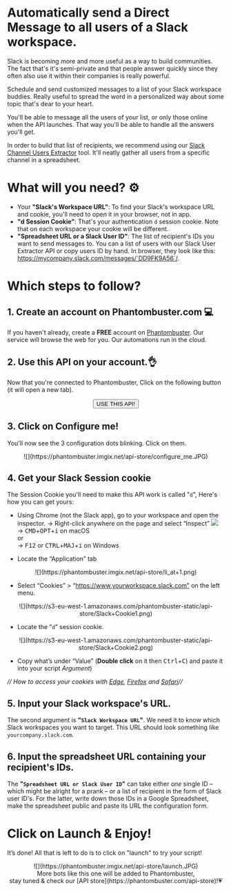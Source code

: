# Automatically send a Direct Message to all users of a Slack workspace.

Slack is becoming more and more useful as a way to build communities. The fact that's it's semi-private and that people answer quickly since they often also use it within their companies is really powerful. 

Schedule and send customized messages to a list of your Slack workspace buddies. Really useful to spread the word in a personalized way about some topic that's dear to your heart.

You'll be able to message all the users of your list, or only those online when the API launches. That way you'll be able to handle all the answers you'll get.

In order to build that list of recipients, we recommend using our [Slack Channel Users Extractor](https://phantombuster.com/api-store/12190/slack-channel-user-extractor) tool. It'll neatly gather all users from a specific channel in a spreadsheet.

# What will you need? ⚙️ 
- Your **"Slack's Workspace URL"**: To find your Slack's workspace URL and cookie, you'll need to open it in your browser, not in app.
- **"d Session Cookie"**: That's your authentication `d` session cookie. Note that on each workspace your cookie will be different.
- **"Spreadsheet URL or a Slack User ID"**: The list of recipient's IDs you want to send messages to. You can a list of users with our Slack User Extractor API or copy users ID by hand. In browser, they look like this: https://mycompany.slack.com/messages/`DD9FK9A56`/.

# Which steps to follow?
## 1. Create an account on Phantombuster.com 💻
If you haven't already, create a **FREE** account on [Phantombuster](https://phantombuster.com/register). Our service will browse the web for you. Our automations run in the cloud.

## 2. Use this API on your account.👌
Now that you're connected to Phantombuster, Click on the following button (it will open a new tab).

<center><button type="button" class="btn btn-warning callToAction" onclick="useThisApi()">USE THIS API!</button></center>

## 3. Click on Configure me!
You'll now see the 3 configuration dots blinking. Click on them.

<center>![](https://phantombuster.imgix.net/api-store/configure_me.JPG)</center>

## 4. Get your Slack Session cookie 
The Session Cookie you'll need to make this API work is called "`d`",
Here's how you can get yours:

* Using Chrome (not the Slack app), go to your workspace and open the inspector.
→ Right-click anywhere on the page and select “Inspect” ![](https://phantombuster.imgix.net/api-store/Inspect+browser.png)  
→ <kbd>CMD</kbd>+<kbd>OPT</kbd>+<kbd>i</kbd> on macOS  
or  
→ <kbd>F12</kbd> or <kbd>CTRL</kbd>+<kbd>MAJ</kbd>+<kbd>i</kbd> on Windows

* Locate the “Application” tab

<center>![](https://phantombuster.imgix.net/api-store/li_at+1.png)</center>

* Select “Cookies” > “https://www.yourworkspace.slack.com” on the left menu.

<center>![](https://s3-eu-west-1.amazonaws.com/phantombuster-static/api-store/Slack+Cookie1.png)</center>

* Locate the “`d`” session cookie.

<center>![](https://s3-eu-west-1.amazonaws.com/phantombuster-static/api-store/Slack+Cookie2.png)</center/>

* Copy what’s under “Value” (**Double click** on it then <kbd>Ctrl</kbd>+<kbd>C</kbd>) and paste it into your script _Argument_)

_// How to access your cookies with <a href="https://docs.microsoft.com/en-us/microsoft-edge/devtools-guide/debugger/cookies" target="_blank">Edge</a>, <a href="https://developer.mozilla.org/en-US/docs/Tools/Storage_Inspector" target="_blank">Firefox</a> and <a href="https://www.macobserver.com/tmo/article/see_full_cookie_details_in_safari_5.1" target="_blank">Safari</a>//_

## 5. Input your Slack workspace's URL.
The second argument is **"`Slack Workspace URL`"**. We need it to know which Slack workspaces you want to target.
This URL should look something like `yourcompany.slack.com`.

## 6. Input the spreadsheet URL containing your recipient's IDs.
The **"`Spreadsheet URL or Slack User ID`"** can take either *one* single ID – which might be alright for a prank – or a list of recipient in the form of Slack user ID's. For the latter, write down those IDs in a Google Spreadsheet, make the spreadsheet public and paste its URL the configuration form. 

# Click on Launch & Enjoy!
It’s done! All that is left to do is to click on "launch" to try your script!
<center>![](https://phantombuster.imgix.net/api-store/launch.JPG)</center>

<center>More bots like this one will be added to Phantombuster,</center>
<center>stay tuned & check our [API store](https://phantombuster.com/api-store)!💗</center>
